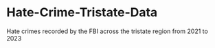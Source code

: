 # Hate-Crime-Tristate-Data
Hate crimes recorded by the FBI across the tristate region from 2021 to 2023
